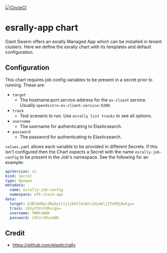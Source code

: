 [![CircleCI](https://circleci.com/gh/giantswarm/esrally-app.svg?style=shield)](https://circleci.com/gh/giantswarm/esrally-app)

# esrally-app chart

Giant Swarm offers an esrally Managed App which can be installed in tenant clusters.
Here we define the esrally chart with its templates and default configuration.

## Configuration

This chart requires job config variables to be present in a secret prior to running. These
are:

- `target`
  - The hostname:port service address for the `es-client` service. Usually `opendistro-es-client-service:9200`.
- `track`
  - Test scenario to run. Use `esrally list tracks` to see all options.
- `username`
  - The username for authenticating to Elasticsearch.
- `password`
  - The password for authenticating to Elasticsearch.

`values.yaml` allows each variable to be provided in different Secrets. If this isn't configured
then the Chart expects a Secret with the name `esrally-job-config` to be present in the Job's
namespace. See the following for an example:

```yaml
apiVersion: v1
kind: Secret
type: Opaque
metadata:
  name: esrally-job-config
  namespace: efk-stack-app
data:
  target: b3BlbmRpc3Ryby1lcy1jbGllbnQtc2VydmljZTo5MjAwCg==
  track: cGVyY3VsYXRvcgo=
  username: YWRtaW4K
  password: cGFzc3dvcmQK
```

## Credit

* https://github.com/elastic/rally
